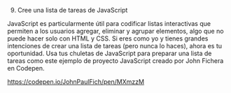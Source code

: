 9. Cree una lista de tareas de JavaScript 

JavaScript es particularmente útil para codificar listas interactivas que permiten a los usuarios agregar, eliminar y agrupar elementos, algo que no puede hacer solo con HTML y CSS. Si eres como yo y tienes grandes intenciones de crear una lista de tareas (pero nunca lo haces), ahora es tu oportunidad. Usa tus chuletas de JavaScript para preparar una lista de tareas como este ejemplo de proyecto JavaScript creado por John Fichera en Codepen.

https://codepen.io/JohnPaulFich/pen/MXmzzM